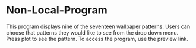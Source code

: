 # Non-Local-Program
This program displays nine of the seventeen wallpaper patterns. 
Users can choose that patterns they would like to see from the drop down menu.
Press plot to see the pattern.
To access the program, use the preview link.
